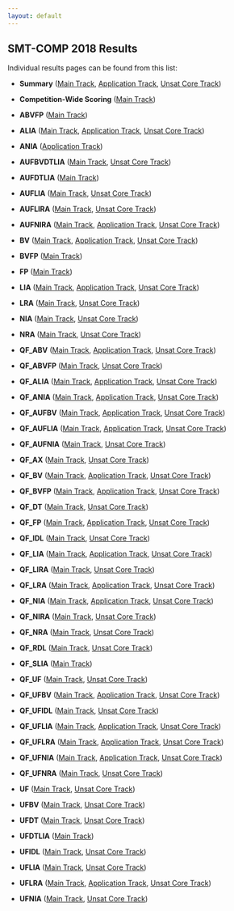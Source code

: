 ```yaml
---
layout: default
---
```


## SMT-COMP 2018 Results

Individual results pages can be found from this list:

- **Summary** ([Main Track](results/summary-main.html),
    [Application Track](results/summary-app.html),
    [Unsat Core Track](results/summary-ucore.html))

- **Competition-Wide Scoring** ([Main Track](results/competition-main.html))

- **ABVFP** ([Main Track](results/ABVFP.html))

- **ALIA** ([Main Track](results/ALIA.html), 
   [Application Track](results/ALIA-app.html),
   [Unsat Core Track](results/ALIA-ucore.html))

- **ANIA** ([Application Track](results/ANIA-app.html))

- **AUFBVDTLIA** ([Main Track](results/AUFBVDTLIA.html),
   [Unsat Core Track](results/AUFBVDTLIA-ucore.html))

- **AUFDTLIA** ([Main Track](results/AUFDTLIA.html))

- **AUFLIA** ([Main Track](results/AUFLIA.html),
   [Unsat Core Track](results/AUFLIA-ucore.html))

- **AUFLIRA** ([Main Track](results/AUFLIRA.html),
   [Unsat Core Track](results/AUFLIRA-ucore.html))

- **AUFNIRA** ([Main Track](results/AUFNIRA.html),
   [Application Track](results/AUFNIRA-app.html),
   [Unsat Core Track](results/AUFNIRA-ucore.html))

- **BV** ([Main Track](results/BV.html),
   [Application Track](results/BV-app.html),
   [Unsat Core Track](results/BV-ucore.html))

- **BVFP** ([Main Track](results/BVFP.html))

- **FP** ([Main Track](results/FP.html))

- **LIA** ([Main Track](results/LIA.html),
   [Application Track](results/LIA-app.html),
   [Unsat Core Track](results/LIA-ucore.html))

- **LRA** ([Main Track](results/LRA.html),
   [Unsat Core Track](results/LRA-ucore.html))

- **NIA** ([Main Track](results/NIA.html),
   [Unsat Core Track](results/NIA-ucore.html))

- **NRA** ([Main Track](results/NRA.html),
   [Unsat Core Track](results/NRA-ucore.html))

- **QF_ABV** ([Main Track](results/QF_ABV.html),
   [Application Track](results/QF_ABV-app.html),
   [Unsat Core Track](results/QF_ABV-ucore.html))

- **QF_ABVFP** ([Main Track](results/QF_ABVFP.html),
   [Unsat Core Track](results/QF_ABVFP-ucore.html))

- **QF_ALIA** ([Main Track](results/QF_ALIA.html),
   [Application Track](results/QF_ALIA-app.html),
   [Unsat Core Track](results/QF_ALIA-ucore.html))

- **QF_ANIA** ([Main Track](results/QF_ANIA.html),
   [Application Track](results/QF_ANIA-app.html),
   [Unsat Core Track](results/QF_ANIA-ucore.html))

- **QF_AUFBV** ([Main Track](results/QF_AUFBV.html),
   [Application Track](results/QF_AUFBV-app.html),
   [Unsat Core Track](results/QF_AUFBV-ucore.html))

- **QF_AUFLIA** ([Main Track](results/QF_AUFLIA.html),
   [Application Track](results/QF_AUFLIA-app.html),
   [Unsat Core Track](results/QF_AUFLIA-ucore.html))

- **QF_AUFNIA** ([Main Track](results/QF_AUFNIA.html),
  [Unsat Core Track](results/QF_AUFNIA-ucore.html))

- **QF_AX** ([Main Track](results/QF_AX.html),
   [Unsat Core Track](results/QF_AX-ucore.html))

- **QF_BV** ([Main Track](results/QF_BV.html),
   [Application Track](results/QF_BV-app.html),
   [Unsat Core Track](results/QF_BV-ucore.html))

- **QF_BVFP** ([Main Track](results/QF_BVFP.html),
   [Application Track](results/QF_BVFP-app.html),
   [Unsat Core Track](results/QF_BVFP-ucore.html))

- **QF_DT** ([Main Track](results/QF_DT.html),
   [Unsat Core Track](results/QF_DT-ucore.html))

- **QF_FP** ([Main Track](results/QF_FP.html),
   [Application Track](results/QF_FP-app.html),
   [Unsat Core Track](results/QF_FP-ucore.html))

- **QF_IDL** ([Main Track](results/QF_IDL.html),
   [Unsat Core Track](results/QF_IDL-ucore.html))

- **QF_LIA** ([Main Track](results/QF_LIA.html),
   [Application Track](results/QF_LIA-app.html),
   [Unsat Core Track](results/QF_LIA-ucore.html))

- **QF_LIRA** ([Main Track](results/QF_LIRA.html),
  [Unsat Core Track](results/QF_LIRA-ucore.html))

- **QF_LRA** ([Main Track](results/QF_LRA.html),
   [Application Track](results/QF_LRA-app.html),
   [Unsat Core Track](results/QF_LRA-ucore.html))

- **QF_NIA** ([Main Track](results/QF_NIA.html),
  [Application Track](results/QF_NIA-app.html),
  [Unsat Core Track](results/QF_NIA-ucore.html))

- **QF_NIRA** ([Main Track](results/QF_NIRA.html),
  [Unsat Core Track](results/QF_NIRA-ucore.html))

- **QF_NRA** ([Main Track](results/QF_NRA.html),
   [Unsat Core Track](results/QF_NRA-ucore.html))

- **QF_RDL** ([Main Track](results/QF_RDL.html),
   [Unsat Core Track](results/QF_RDL-ucore.html))

- **QF_SLIA** ([Main Track](results/QF_SLIA.html))

- **QF_UF** ([Main Track](results/QF_UF.html),
   [Unsat Core Track](results/QF_UF-ucore.html))

- **QF_UFBV** ([Main Track](results/QF_UFBV.html),
   [Application Track](results/QF_UFBV-app.html),
   [Unsat Core Track](results/QF_UFBV-ucore.html))

- **QF_UFIDL** ([Main Track](results/QF_UFIDL.html),
   [Unsat Core Track](results/QF_UFIDL-ucore.html))

- **QF_UFLIA** ([Main Track](results/QF_UFLIA.html),
   [Application Track](results/QF_UFLIA-app.html),
   [Unsat Core Track](results/QF_UFLIA-ucore.html))

- **QF_UFLRA** ([Main Track](results/QF_UFLRA.html),
   [Application Track](results/QF_UFLRA-app.html),
   [Unsat Core Track](results/QF_UFLRA-ucore.html))

- **QF_UFNIA** ([Main Track](results/QF_UFNIA.html),
   [Application Track](results/QF_UFNIA-app.html),
   [Unsat Core Track](results/QF_UFNIA-ucore.html))

- **QF_UFNRA** ([Main Track](results/QF_UFNRA.html),
   [Unsat Core Track](results/QF_UFNRA-ucore.html))

- **UF** ([Main Track](results/UF.html),
   [Unsat Core Track](results/UF-ucore.html))

- **UFBV** ([Main Track](results/UFBV.html),
   [Unsat Core Track](results/UFBV-ucore.html))

- **UFDT** ([Main Track](results/UFDT.html),
   [Unsat Core Track](results/UFDT-ucore.html))

- **UFDTLIA** ([Main Track](results/UFDTLIA.html))

- **UFIDL** ([Main Track](results/UFIDL.html),
   [Unsat Core Track](results/UFIDL-ucore.html))

- **UFLIA** ([Main Track](results/UFLIA.html),
   [Unsat Core Track](results/UFLIA-ucore.html))

- **UFLRA** ([Main Track](results/UFLRA.html),
   [Application Track](results/UFLRA-app.html),
   [Unsat Core Track](results/UFLRA-ucore.html))

- **UFNIA** ([Main Track](results/UFNIA.html),
   [Unsat Core Track](results/UFNIA-ucore.html))
